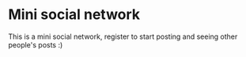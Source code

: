 # Mini social network

This is a mini social network, register to start posting and seeing other people's posts :)